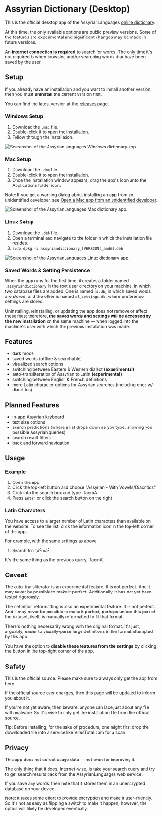 # Assyrian Dictionary (Desktop)
This is the official desktop app of the AssyrianLanguages [online dictionary](https://assyrianlanguages.org). 

At this time, the only available options are public preview versions. Some of the features are experimental and significant changes may be made in future versions.

An **internet connection is required** to search for words. The only time it's not required is when browsing and/or searching words that have been saved by the user.

## Setup
If you already have an installation and you want to install another version, then you must **uninstall** the current version first.

You can find the latest version at the [releases](https://github.com/AssyrianLanguages/Assyrian-Dictionary-Desktop/releases/) page.

### Windows Setup
1. Download the `.msi` file.
2. Double-click it to open the installation.
3. Follow through the installation.

![Screenshot of the AssyrianLanguages Windows dictionary app.](/assets/images/windows_v1-2-1.png)

### Mac Setup
1. Download the `.dmg` file.
2. Double-click it to open the installation.
3. Once the installation window appears, drag the app's icon unto the Applications folder icon.

Note: If you get a warning dialog about installing an app from an unidentified developer, see [Open a Mac app from an unidentified developer](https://support.apple.com/guide/mac-help/open-a-mac-app-from-an-unidentified-developer-mh40616/14.0/mac/14.0).

![Screenshot of the AssyrianLanguages Mac dictionary app.](/assets/images/mac_v1-2-1.png)

### Linux Setup
1. Download the `.deb` file.
2. Open a terminal and navigate to the folder in which the installation file resides.
3. ```sudo dpkg -i assyriandictionary_[VERSION]_amd64.deb```

![Screenshot of the AssyrianLanguages Linux dictionary app.](/assets/images/linux_v1-2-1.png)

### Saved Words & Setting Persistence

When the app runs for the first time, it creates a folder named `.assyriandictionary` in the root user directory on your machine, in which two database files are added. One is named `al.db`, in which saved words are stored, and the other is named `al_settings.db`, where preference settings are stored.

Uninstalling, reinstalling, or updating the app does not remove or affect these files; therefore, **the saved words and settings will be accessed by the new installation** on the same machine — when logged into the machine's user with which the previous installation was made. 

## Features
- dark mode
- saved words (offline & searchable)
- visualized search options
- switching between Eastern & Western dialect **(experimental)**
- auto-transliteration of Assyrian to Latin **(experimental)**
- switching between English & French definitions
- more Latin character options for Assyrian searches (including ones w/ diacritics)

## Planned Features
- in-app Assyrian keyboard
- text size options
- search predictions (where a list drops down as you type, showing you possible Assyrian queries)
- search result filters
- back and forward navigation

## Usage 

### Example
1. Open the app
2. Click the top-left button and choose "Assyrian - With Vowels/Diacritics" 
3. Click into the search box and type: TacmA'
4. Press `Enter` or click the search button on the right

### Latin Characters
You have access to a larger number of Latin characters than available on the website. To see the list, click the information icon in the top-left corner of the app. 

For example, with the same settings as above:

1. Search for: ṭaˁmāˀ

It's the same thing as the previous query, TacmA'.

## Caveat
The auto-transliterator is an experimental feature. It is not perfect. And it may never be possible to make it perfect. Additionally, it has not yet been tested rigorously.

The definition reformatting is also an experimental feature. It is not perfect. And it may never be possible to make it perfect, perhaps unless this part of the dataset, itself, is manually reformatted to fit that format. 

There's nothing necessarily wrong with the original format. It's just, arguably, easier to visually-parse large definitions in the format attempted by this app.

You have the option to **disable these features from the settings** by clicking the button in the top-right corner of the app.

## Safety
This is the official source. Please make sure to always only get the app from here.

If the official source ever changes, then this page will be updated to inform you about it.

If you're not yet aware, then beware: anyone can lace just about any file with malware. So it's wise to only get the installation file from the official source.

Tip: Before installing, for the sake of procedure, one might first drop the downloaded file into a service like VirusTotal.com for a scan.

## Privacy
This app does not collect usage data — not even for improving it. 

The only thing that it does, Internet-wise, is take your search query and try to get search results back from the AssyrianLanguages web service.

If you save any words, then note that it stores them in an unencrypted database on your device. 

Note: It takes some effort to provide encryption and make it user-friendly. So it's not as easy as flipping a switch to make it happen; however, the option will likely be developed eventually.
